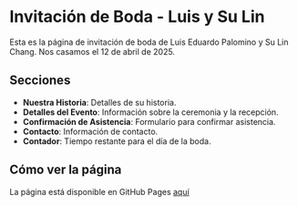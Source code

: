 
# Invitación de Boda - Luis y Su Lin

Esta es la página de invitación de boda de Luis Eduardo Palomino y Su Lin Chang. Nos casamos el 12 de abril de 2025.

## Secciones

- **Nuestra Historia**: Detalles de su historia.
- **Detalles del Evento**: Información sobre la ceremonia y la recepción.
- **Confirmación de Asistencia**: Formulario para confirmar asistencia.
- **Contacto**: Información de contacto.
- **Contador**: Tiempo restante para el día de la boda.

## Cómo ver la página

La página está disponible en GitHub Pages [aquí](https://{usuario}.github.io/invitation-wedding/)
